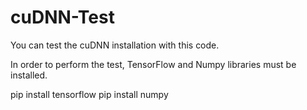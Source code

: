 # cuDNN-Test

You can test the cuDNN installation with this code.

In order to perform the test, TensorFlow and Numpy libraries must be installed.

pip install tensorflow
pip install numpy
